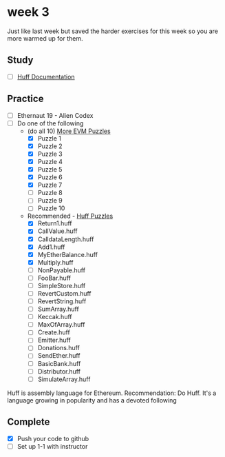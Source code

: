 # week 3

Just like last week but saved the harder exercises for this week so you are more warmed up for them.

## Study

- [ ] [Huff Documentation](https://docs.huff.sh)

## Practice

- [ ] Ethernaut 19 - Alien Codex
- [ ] Do one of the following
  - (do all 10) [More EVM Puzzles](https://github.com/mmsaki/more-evm-puzzles)
    - [x] Puzzle 1
    - [x] Puzzle 2
    - [x] Puzzle 3
    - [x] Puzzle 4
    - [x] Puzzle 5
    - [x] Puzzle 6
    - [x] Puzzle 7
    - [ ] Puzzle 8
    - [ ] Puzzle 9
    - [ ] Puzzle 10
  - Recommended - [Huff Puzzles](https://github.com/mmsaki/huff-puzzles.git)
    - [x] Return1.huff
    - [x] CallValue.huff
    - [x] CalldataLength.huff
    - [x] Add1.huff
    - [x] MyEtherBalance.huff
    - [x] Multiply.huff
    - [ ] NonPayable.huff
    - [ ] FooBar.huff
    - [ ] SimpleStore.huff
    - [ ] RevertCustom.huff
    - [ ] RevertString.huff
    - [ ] SumArray.huff
    - [ ] Keccak.huff
    - [ ] MaxOfArray.huff
    - [ ] Create.huff
    - [ ] Emitter.huff
    - [ ] Donations.huff
    - [ ] SendEther.huff
    - [ ] BasicBank.huff
    - [ ] Distributor.huff
    - [ ] SimulateArray.huff

Huff is assembly language for Ethereum.
Recommendation: Do Huff.
It's a language growing in popularity and has a devoted following

## Complete

- [x] Push your code to github
- [ ] Set up 1-1 with instructor
